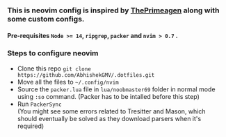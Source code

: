 ### This is neovim config is inspired by [ThePrimeagen](https://github.com/ThePrimeagen) along with some custom configs.

#### Pre-requisites `Node >= 14`, `ripgrep`, `packer` and `nvim > 0.7` .

### Steps to configure neovim

- Clone this repo `git clone https://github.com/AbhishekGMV/.dotfiles.git`
- Move all the files to `~/.config/nvim`
- Source the `packer.lua` file in `lua/noobmaster69` folder in normal mode using `:so` command. (Packer has to be intalled before this step) 
- Run `PackerSync` <br>
(You might see some errors related to Tresitter and Mason, which should eventually be solved as they download parsers when it's required)
